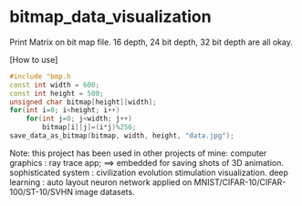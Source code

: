 bitmap_data_visualization
=========================

Print Matrix on bit map file. 16 depth, 24 bit depth, 32 bit depth are all okay.

[How to use]
```c++
#include "bmp.h
const int width = 600;
const int height = 500;
unsigned char bitmap[height][width];
for(int i=0; i<height; i++)
    for(int j=0; j<width; j++)
        bitmap[i][j]=(i*j)%256;
save_data_as_bitmap(bitmap, width, height, "data.jpg");
```
Note: this project has been used in other projects of mine:
computer graphics : ray trace app; ==> embedded for saving shots of 3D animation.
sophisticated system : civilization evolution stimulation visualization.
deep learning : auto layout neuron network applied on MNIST/CIFAR-10/CIFAR-100/ST-10/SVHN image datasets.
